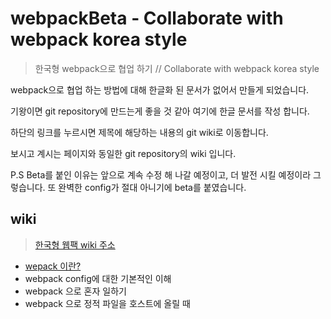 # webpackBeta - Collaborate with webpack korea style
>한국형 webpack으로 협업 하기 // Collaborate with webpack korea style

webpack으로 협업 하는 방법에 대해 한글화 된 문서가 없어서 만들게 되었습니다.

기왕이면 git repository에 만드는게 좋을 것 같아 여기에 한글 문서를 작성 합니다.

하단의 링크를 누르시면 제목에 해당하는 내용의 git wiki로 
이동합니다. 

보시고 계시는 페이지와 동일한 git repository의 wiki 입니다.

P.S Beta를 붙인 이유는 앞으로 계속 수정 해 나갈 예정이고,
더 발전 시킬 예정이라 그렇습니다. 또 완벽한 config가 절대 아니기에 beta를 붙였습니다.

## wiki

>[한국형 웹팩 wiki 주소](https://github.com/jsStudyGroup/webpackBeta.wiki.git)

* [wepack 이란?](https://github.com/jsStudyGroup/webpackBeta/wiki/wepack-%EC%9D%B4%EB%9E%80%3F)
* webpack config에 대한 기본적인 이해
* webpack 으로 혼자 일하기
* webpack 으로 정적 파일을 호스트에 올릴 때 

